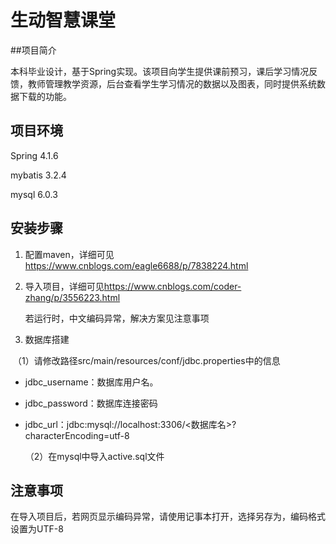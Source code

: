 # 生动智慧课堂

##项目简介

本科毕业设计，基于Spring实现。该项目向学生提供课前预习，课后学习情况反馈，教师管理教学资源，后台查看学生学习情况的数据以及图表，同时提供系统数据下载的功能。

## 项目环境

Spring 4.1.6

mybatis 3.2.4

mysql 6.0.3

## 安装步骤

1. 配置maven，详细可见<https://www.cnblogs.com/eagle6688/p/7838224.html>

2. 导入项目，详细可见<https://www.cnblogs.com/coder-zhang/p/3556223.html>

   若运行时，中文编码异常，解决方案见注意事项

3. 数据库搭建


​        （1）请修改路径src/main/resources/conf/jdbc.properties中的信息

- jdbc_username：数据库用户名。

- jdbc_password：数据库连接密码

- jdbc_url：jdbc:mysql://localhost:3306/<数据库名>?characterEncoding=utf-8

  （2）在mysql中导入active.sql文件

## 注意事项

在导入项目后，若网页显示编码异常，请使用记事本打开，选择另存为，编码格式设置为UTF-8